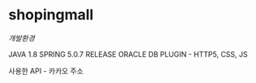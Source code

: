 # shopingmall

*개발환경*

JAVA 1.8
SPRING 5.0.7 RELEASE
ORACLE DB
PLUGIN - HTTP5, CSS, JS

사용한 API - 카카오 주소
